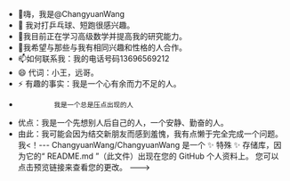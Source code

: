 - 👋嗨，我是@ChangyuanWang
- 👀 我对打乒乓球、短跑很感兴趣。
- 🌱我目前正在学习高级数学并提高我的研究能力。
- 💞️我希望与那些与我有相同兴趣和性格的人合作。
- 📫如何联系我：我的电话号码13696569212
- 😄 代词：小王，远哥。
- ⚡ 有趣的事实：我是一个心有余而力不足的人。
-              我是一个总是压点出现的人
-    优点：我是一个先想别人后自己的人，一个安静、勤奋的人。
-    由此：我可能会因为结交新朋友而感到羞愧，我有点懒于完全完成一个问题。
我<！---
ChangyuanWang/ChangyuanWang 是一个 ✨ 特殊 ✨ 存储库，因为它的“ README.md ”（此文件）出现在您的 GitHub 个人资料上。
您可以点击预览链接来查看您的更改。
--->
